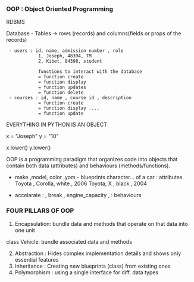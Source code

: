 ### OOP : Object Oriented Programming 

RDBMS

Database 
     - Tables  -> rows (records) and columns(fields or props of the records)

     - users : id, name, admission number , role 
                1, Joseph, 48394, TM 
                2, Kibet, 84398, student 

                functions to interact with the database 
                = function create 
                = function display 
                = function updates 
                = function delete
     - courses : id, name , course id , description
                = function create 
                = function display .... 
                = function update 
EVERYTHING IN PYTHON IS AN OBJECT 

x = "Joseph"
y = "10"

x.lower()
y.lower()

OOP is a programming paradigm that organizes code into objects that 
contain both data (attributes) and behaviours (methods/functions). 

- make ,model, color ,yom  - blueprints character... of a car : attributes
  Toyota , Corolla, white , 2006 
  Toyota, X , black , 2004 

- accelarate :  , break , engine_capacity , : behaviours 

### FOUR PILLARS OF OOP 
1. Encapsulation: bundle data and methods that operate on that data into one unit 

class Vehicle:
     bundle associated data and methods 

2. Abstraction : Hides complex implementation details and shows only 
essential features 
3. Inheritance : Creating new blueprints (class) from existing ones 
4. Polymorphism : using a single interface for diff. data types 


